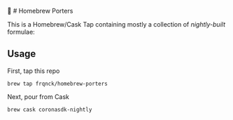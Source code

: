 :beers: # Homebrew Porters

This is a Homebrew/Cask Tap containing mostly a collection of *nightly-built* formulae:

## Usage

First, tap this repo

	brew tap frqnck/homebrew-porters

Next, pour from Cask
	
	brew cask coronasdk-nightly
